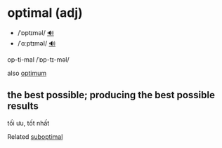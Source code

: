 # optimal (adj)

- /ˈɒptɪməl/ [🔊](https://www.oxfordlearnersdictionaries.com/media/english/uk_pron/o/opt/optim/optimal__gb_1.mp3)
- /ˈɑːptɪməl/ [🔊](https://www.oxfordlearnersdictionaries.com/media/english/us_pron/o/opt/optim/optimal__us_1.mp3)

op-ti-mal /ˈɒp-tɪ-məl/

also [optimum]()

## the best possible; producing the best possible results

tối ưu, tốt nhất

Related [suboptimal]()